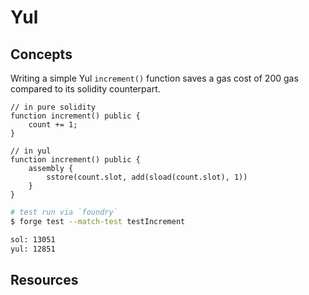# Yul

## Concepts

Writing a simple Yul `increment()` function saves a gas cost of 200 gas compared to its solidity counterpart.

```solidity
// in pure solidity
function increment() public {
    count += 1;
}

// in yul
function increment() public {
    assembly {
        sstore(count.slot, add(sload(count.slot), 1))
    }
}
```

```sh
# test run via `foundry`
$ forge test --match-test testIncrement

sol: 13051
yul: 12851
```

## Resources
